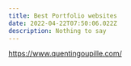 ```yaml
---
title: Best Portfolio websites
date: 2022-04-22T07:50:06.022Z
description: Nothing to say
---
```

https://www.quentingoupille.com/